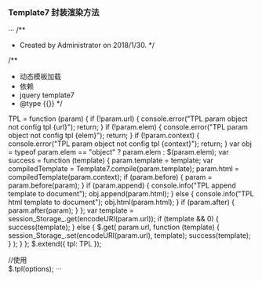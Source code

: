 ### Template7 封装渲染方法
···
/**
 * Created by Administrator on 2018/1/30.
 */

/**
 * 动态模板加载
 * 依赖
 * jquery  template7
 * @type {{}}
 */

TPL = function (param) {
    if (!param.url) {
        console.error("TPL param object not config tpl {url}");
        return;
    }
    if (!param.elem) {
        console.error("TPL param object not config tpl {elem}");
        return;
    }
    if (!param.context) {
        console.error("TPL param object not config tpl {context}");
        return;
    }
    var obj = typeof param.elem == "object" ? param.elem : $(param.elem);
    var success = function (template) {
        param.template = template;
        var compiledTemplate = Template7.compile(param.template);
        param.html = compiledTemplate(param.context);
        if (param.before) {
            param = param.before(param);
        }
        if (param.append) {
            console.info("TPL append template to document");
            obj.append(param.html);
        } else {
            console.info("TPL html template to document");
            obj.html(param.html);
        }
        if (param.after) {
            param.after(param);
        }
    };
    var template = session_Storage_.get(encodeURI(param.url));
    if (template && 0) {
        success(template);
    } else {
        $.get(
            param.url,
            function (template) {
                session_Storage_.set(encodeURI(param.url), template);
                success(template);
            }
        );
    }
};
$.extend({
    tpl: TPL
});

//使用  
$.tpl(options);
···
